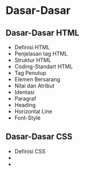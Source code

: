 # Dasar-Dasar

## Dasar-Dasar HTML

- Definisi HTML
- Penjelasan tag HTML
- Struktur HTML
- Coding-Standart HTML
- Tag Penutup
- Elemen Bersarang
- Nilai dan Atribut
- Identasi
- Paragraf
- Heading
- Horizontal Line
- Font-Style

## Dasar-Dasar CSS

- Definisi CSS
-
-
